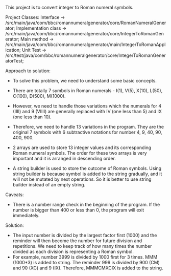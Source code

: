 This project is to convert integer to Roman numeral symbols.

Project Classes:
Interface -> /src/main/java/com/bbc/romannumeralgenerator/core/RomanNumeralGenerator;
Implementation class -> /src/main/java/com/bbc/romannumeralgenerator/core/IntegerToRomanGenerator;
Main method -> /src/main/java/com/bbc/romannumeralgenerator/main/IntegerToRomanApplication;
Unit Test -> /src/test/java/com/bbc/romannumeralgenerator/core/IntegerToRomanGeneratorTest;

Approach to solution:
- To solve this problem, we need to understand some basic concepts.

- There are totally 7 symbols in Roman numerals - I(1),   V(5),   X(10),   L(50),   C(100),   D(500),   M(1000).

- However, we need to handle those variations which the numerals for 4 (IIII) and 9 (VIIII) are generally replaced with IV (one less than 5) and IX (one less than 10).

- Therefore, we need to handle 13 variations in the program.  They are the original 7 symbols with 6 subtractive notations for number 4, 9, 40, 90, 400, 900.

- 2 arrays are used to store 13 integer values and its corresponding Roman numeral symbols.  The order for these two arrays is very important and it is arranged in descending order.

- A string builder is used to store the outcome of Roman symbols.  Using string builder is because symbol is added to the string gradually, and it will not be mutated by next operations.  So it is better to use string builder instead of an empty string.

Caveats:
- There is a number range check in the beginning of the program.  If the number is bigger than 400 or less than 0, the program will exit immediately.  

Solution:
- The input number is divided by the largest factor first (1000) and the reminder will then become the number for future division and repetitions.  We need to keep track of how many times the number divided as each division is representing a Roman symbol.  
- For example, number 3999 is divided by 1000 first for 3 times.  MMM (1000*3) is added to string.  The reminder 999 is divided by 900 (CM) and 90 (XC) and 9 (IX).  Therefore, MMMCMXCIX is added to the string.

